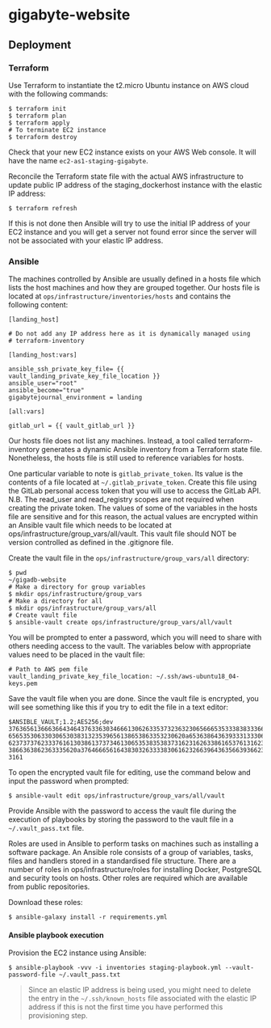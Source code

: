 # gigabyte-website

## Deployment

### Terraform

Use Terraform to instantiate the t2.micro Ubuntu instance on AWS cloud with the 
following commands:
```
$ terraform init
$ terraform plan
$ terraform apply
# To terminate EC2 instance
$ terraform destroy
```

Check that your new EC2 instance exists on your AWS Web console. It will have 
the name `ec2-as1-staging-gigabyte`.

Reconcile the Terraform state file with the actual AWS infrastructure to update 
public IP address of the staging_dockerhost instance with the elastic IP 
address:
```
$ terraform refresh
```

If this is not done then Ansible will try to use the initial IP address of 
your EC2 instance and you will get a server not found error since the server
will not be associated with your elastic IP address.

### Ansible

The machines controlled by Ansible are usually defined in a hosts file which 
lists the host machines and how they are grouped together. Our hosts file is 
located at `ops/infrastructure/inventories/hosts` and contains the following 
content:
```
[landing_host]

# Do not add any IP address here as it is dynamically managed using 
# terraform-inventory

[landing_host:vars]

ansible_ssh_private_key_file= {{ vault_landing_private_key_file_location }}
ansible_user="root"
ansible_become="true"
gigabytejournal_environment = landing

[all:vars]

gitlab_url = {{ vault_gitlab_url }}
```

Our hosts file does not list any machines. Instead, a tool called 
terraform-inventory generates a dynamic Ansible inventory from a Terraform state 
file. Nonetheless, the hosts file is still used to reference variables for 
hosts.

One particular variable to note is `gitlab_private_token`. Its value is the 
contents of a file located at `~/.gitlab_private_token`. Create this file using 
the GitLab personal access token that you will use to access the GitLab API. 
N.B. The read_user and read_registry scopes are not required when creating the 
private token.
The values of some of the variables in the hosts file are sensitive and for this 
reason, the actual values are encrypted within an Ansible vault file which needs 
to be located at ops/infrastructure/group_vars/all/vault. This vault file should 
NOT be version controlled as defined in the .gitignore file.

Create the vault file in the `ops/infrastructure/group_vars/all` directory:
```
$ pwd
~/gigadb-website
# Make a directory for group variables
$ mkdir ops/infrastructure/group_vars 
# Make a directory for all
$ mkdir ops/infrastructure/group_vars/all
# Create vault file
$ ansible-vault create ops/infrastructure/group_vars/all/vault
```

You will be prompted to enter a password, which you will need to share with 
others needing access to the vault. The variables below with appropriate values 
need to be placed in the vault file:
```
# Path to AWS pem file
vault_landing_private_key_file_location: ~/.ssh/aws-ubuntu18_04-keys.pem
```

Save the vault file when you are done. Since the vault file is encrypted, you 
will see something like this if you try to edit the file in a text editor:
```
$ANSIBLE_VAULT;1.2;AES256;dev
37636561366636643464376336303466613062633537323632306566653533383833366462366662
6565353063303065303831323539656138653863353230620a653638643639333133306331336365
62373737623337616130386137373461306535383538373162316263386165376131623631323434
3866363862363335620a376466656164383032633338306162326639643635663936623939666238
3161
```

To open the encrypted vault file for editing, use the command below and input 
the password when prompted:
```
$ ansible-vault edit ops/infrastructure/group_vars/all/vault
```

Provide Ansible with the password to access the vault file during the execution 
of playbooks by storing the password to the vault file in a `~/.vault_pass.txt`
file.

Roles are used in Ansible to perform tasks on machines such as installing a
software package. An Ansible role consists of a group of variables, tasks, files 
and handlers stored in a standardised file structure. There are a number of 
roles in ops/infrastructure/roles for installing Docker, PostgreSQL and security 
tools on hosts. Other roles are required which are available from public 
repositories.

Download these roles:
```
$ ansible-galaxy install -r requirements.yml
```

#### Ansible playbook execution

Provision the EC2 instance using Ansible:
```
$ ansible-playbook -vvv -i inventories staging-playbook.yml --vault-password-file ~/.vault_pass.txt
```

>Since an elastic IP address is being used, you might need to delete the entry in 
the `~/.ssh/known_hosts` file associated with the elastic IP address if this is 
not the first time you have performed this provisioning step.